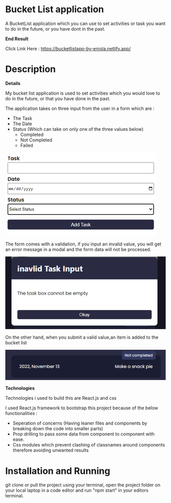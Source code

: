 # Bucket List application

A BucketList application which you can use to set activities or task you want to do in the future, or you have dont in the past.

**End Result**

Click Link Here : https://bucketlistapp-by-eniola.netlify.app/
# Description

**Details**

My bucket list application is used to set activities which you would love to do in the future, or that you have done in the past.

The application takes on three input from the user in a form which are :

- The Task
- The Date
- Status (Which can take on only one of the three values below)
    - Completed
    - Not Completed
    - Failed

![Form](https://github.com/Eniola-Codes/Bucket-List-App/blob/main/src/asset/bucketform.png?raw=true)

The form comes with a validation, if you input an invalid value, you will get an error message in a modal and the form data will not be processed. 

![Error messsage](https://github.com/Eniola-Codes/Bucket-List-App/blob/main/src/asset/bucketerror.png?raw=true)

On the other hand, when you submit a valid value,an item is added to the bucket list

![Bucket list item](https://github.com/Eniola-Codes/Bucket-List-App/blob/main/src/asset/bucketitem.png?raw=true) 

**Technologies**

Technologies i used to build this are React.js and css

I used React.js framework to bootstrap this project because of the below functionalities : 

- Seperation of concerns (Having leaner files and components by breaking down the code into smaller parts)
- Prop drilling to pass some data from component to component with ease.
- Css modules which prevent clashing of classnames around components therefore avoiding unwanted results

# Installation and Running

git clone or pull the project using your terminal, open the project folder on your local laptop in a code editor and run "npm start" in your editors terminal.
